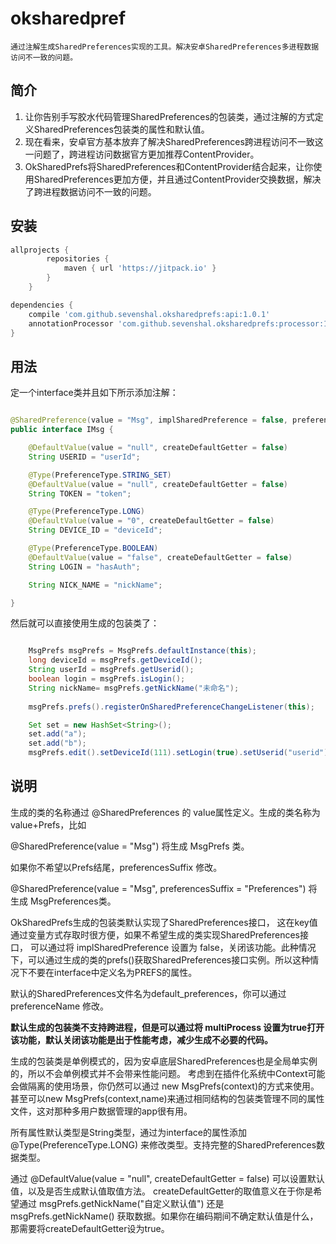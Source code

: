 # oksharedpref

```
通过注解生成SharedPreferences实现的工具。解决安卓SharedPreferences多进程数据访问不一致的问题。
```

## 简介
1. 让你告别手写胶水代码管理SharedPreferences的包装类，通过注解的方式定义SharedPreferences包装类的属性和默认值。
2. 现在看来，安卓官方基本放弃了解决SharedPreferences跨进程访问不一致这一问题了，跨进程访问数据官方更加推荐ContentProvider。
3. OkSharedPrefs将SharedPreferences和ContentProvider结合起来，让你使用SharedPreferences更加方便，并且通过ContentProvider交换数据，解决了跨进程数据访问不一致的问题。

## 安装

```groovy
allprojects {
		repositories {
			maven { url 'https://jitpack.io' }
		}
	}

dependencies {
    compile 'com.github.sevenshal.oksharedprefs:api:1.0.1'
    annotationProcessor 'com.github.sevenshal.oksharedprefs:processor:1.0.1'
}
```

## 用法

定一个interface类并且如下所示添加注解：

```java

@SharedPreference(value = "Msg", implSharedPreference = false, preferenceName = "msg", multiProcess = false)
public interface IMsg {

    @DefaultValue(value = "null", createDefaultGetter = false)
    String USERID = "userId";

    @Type(PreferenceType.STRING_SET)
    @DefaultValue(value = "null", createDefaultGetter = false)
    String TOKEN = "token";

    @Type(PreferenceType.LONG)
    @DefaultValue(value = "0", createDefaultGetter = false)
    String DEVICE_ID = "deviceId";

    @Type(PreferenceType.BOOLEAN)
    @DefaultValue(value = "false", createDefaultGetter = false)
    String LOGIN = "hasAuth";

    String NICK_NAME = "nickName";

}
```

然后就可以直接使用生成的包装类了：

``` java

    MsgPrefs msgPrefs = MsgPrefs.defaultInstance(this);
    long deviceId = msgPrefs.getDeviceId();
    String userId = msgPrefs.getUserid();
    boolean login = msgPrefs.isLogin();
    String nickName= msgPrefs.getNickName("未命名");
    
    msgPrefs.prefs().registerOnSharedPreferenceChangeListener(this);

    Set set = new HashSet<String>();
    set.add("a");
    set.add("b");
    msgPrefs.edit().setDeviceId(111).setLogin(true).setUserid("userid").setToken(set).apply();

```

## 说明
生成的类的名称通过 @SharedPreferences 的 value属性定义。生成的类名称为 value+Prefs，比如

@SharedPreference(value = "Msg") 将生成 MsgPrefs 类。

如果你不希望以Prefs结尾，preferencesSuffix 修改。

@SharedPreference(value = "Msg", preferencesSuffix = "Preferences") 将生成 MsgPreferences类。

OkSharedPrefs生成的包装类默认实现了SharedPreferences接口，
这在key值通过变量方式存取时很方便，如果不希望生成的类实现SharedPreferences接口，
可以通过将 implSharedPreference 设置为 false，关闭该功能。此种情况下，可以通过生成的类的prefs()获取SharedPreferences接口实例。所以这种情况下不要在interface中定义名为PREFS的属性。

默认的SharedPreferences文件名为default_preferences，你可以通过 preferenceName 修改。

**默认生成的包装类不支持跨进程，但是可以通过将 multiProcess 设置为true打开该功能，默认关闭该功能是出于性能考虑，减少生成不必要的代码。**

生成的包装类是单例模式的，因为安卓底层SharedPreferences也是全局单实例的，所以不会单例模式并不会带来性能问题。
考虑到在插件化系统中Context可能会做隔离的使用场景，你仍然可以通过 new MsgPrefs(context)的方式来使用。
甚至可以new MsgPrefs(context,name)来通过相同结构的包装类管理不同的属性文件，这对那种多用户数据管理的app很有用。

所有属性默认类型是String类型，通过为interface的属性添加
@Type(PreferenceType.LONG)
来修改类型。支持完整的SharedPreferences数据类型。

通过 @DefaultValue(value = "null", createDefaultGetter = false) 可以设置默认值，以及是否生成默认值取值方法。
createDefaultGetter的取值意义在于你是希望通过 msgPrefs.getNickName("自定义默认值") 还是 msgPrefs.getNickName() 获取数据。如果你在编码期间不确定默认值是什么，那需要将createDefaultGetter设为true。

